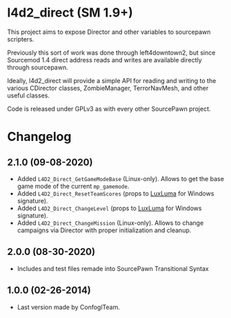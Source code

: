 l4d2_direct (SM 1.9+)
=====================

This project aims to expose Director and other variables to sourcepawn scripters.

Previously this sort of work was done through left4downtown2, but since Sourcemod 1.4 direct address reads and writes are available directly through sourcepawn.

Ideally, l4d2_direct will provide a simple API for reading and writing to the various CDirector classes, ZombieManager, TerrorNavMesh, and other useful classes.

Code is released under GPLv3 as with every other SourcePawn project.

Changelog
=====================

2.1.0 (09-08-2020)
---------------------
- Added `L4D2_Direct_GetGameModeBase` (Linux-only). Allows to get the base game mode of the current `mp_gamemode`.
- Added `L4D2_Direct_ResetTeamScores` (props to [LuxLuma](https://github.com/LuxLuma) for Windows signature).
- Added `L4D2_Direct_ChangeLevel` (props to [LuxLuma](https://github.com/LuxLuma) for Windows signature).
- Added `L4D2_Direct_ChangeMission` (Linux-only). Allows to change campaigns via Director with proper initialization and cleanup.

2.0.0 (08-30-2020)
---------------------
- Includes and test files remade into SourcePawn Transitional Syntax

1.0.0 (02-26-2014)
---------------------
- Last version made by ConfoglTeam.
